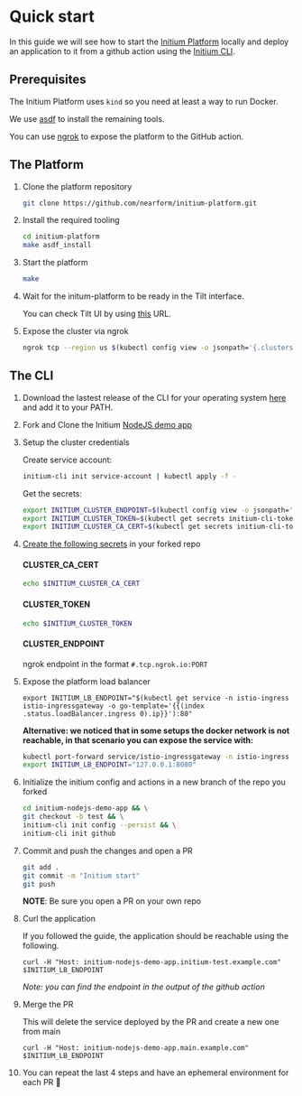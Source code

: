 # Quick start

In this guide we will see how to start the [Initium Platform](https://github.com/nearform/initium-platform) locally and deploy an application to it from a github action using the [Initium CLI](https://github.com/nearform/initium-cli).

## Prerequisites

The Initium Platform uses `kind` so you need at least a way to run Docker.

We use [asdf](https://asdf-vm.com/) to install the remaining tools.

You can use [ngrok](https://ngrok.com/) to expose the platform to the GitHub action.

## The Platform

1. Clone the platform repository

    ```bash
    git clone https://github.com/nearform/initium-platform.git
    ```

2. Install the required tooling

    ```bash
    cd initium-platform
    make asdf_install
    ```

3. Start the platform

    ```bash
    make
    ```

4. Wait for the initum-platform to be ready in the Tilt interface.

    You can check Tilt UI by using [this](http://localhost:10350) URL.


5. Expose the cluster via ngrok

    ```bash
    ngrok tcp --region us $(kubectl config view -o jsonpath='{.clusters[?(@.name == "kind-initium-platform")].cluster.server}' | awk -F: '{print $NF}') 
    ```

## The CLI

1. Download the lastest release of the CLI for your operating system [here](https://github.com/nearform/initium-cli/releases) and add it to your PATH.

2. Fork and Clone the Initium [NodeJS demo app](https://github.com/nearform/initium-nodejs-demo-app)

3. Setup the cluster credentials

    Create service account:
    ```bash
    initium-cli init service-account | kubectl apply -f -
    ```

    Get the secrets:
    ```bash
    export INITIUM_CLUSTER_ENDPOINT=$(kubectl config view -o jsonpath='{.clusters[?(@.name == "kind-initium-platform")].cluster.server}')
    export INITIUM_CLUSTER_TOKEN=$(kubectl get secrets initium-cli-token -o jsonpath="{.data.token}" | base64 -d)
    export INITIUM_CLUSTER_CA_CERT=$(kubectl get secrets initium-cli-token -o jsonpath="{.data.ca\.crt}" | base64 -d)
    ```

4. [Create the following secrets](https://docs.github.com/en/actions/security-guides/encrypted-secrets#creating-encrypted-secrets-for-a-repository) in your forked repo

    #### CLUSTER_CA_CERT
    ```bash
    echo $INITIUM_CLUSTER_CA_CERT
    ```
    #### CLUSTER_TOKEN
    ```bash
    echo $INITIUM_CLUSTER_TOKEN
    ```
    #### CLUSTER_ENDPOINT
    ngrok endpoint in the format `#.tcp.ngrok.io:PORT`

3. Expose the platform load balancer

    ```
    export INITIUM_LB_ENDPOINT="$(kubectl get service -n istio-ingress istio-ingressgateway -o go-template='{{(index .status.loadBalancer.ingress 0).ip}}'):80"
    ```

    **Alternative: we noticed that in some setups the docker network is not reachable, in that scenario you can expose the service with:**

    ```bash
    kubectl port-forward service/istio-ingressgateway -n istio-ingress 8080:80 &
    export INITIUM_LB_ENDPOINT="127.0.0.1:8080"
    ```


1. Initialize the initium config and actions in a new branch of the repo you forked

    ```bash
    cd initium-nodejs-demo-app && \
    git checkout -b test && \
    initium-cli init config --persist && \
    initium-cli init github
    ```

2. Commit and push the changes and open a PR

    ```bash
    git add .
    git commit -m "Initium start"
    git push
    ```

    **NOTE**: Be sure you open a PR on your own repo


8. Curl the application
   
    If you followed the guide, the application should be reachable using the following.

    ```
    curl -H "Host: initium-nodejs-demo-app.initium-test.example.com" $INITIUM_LB_ENDPOINT
    ```

    *Note: you can find the endpoint in the output of the github action*

9.  Merge the PR

    This will delete the service deployed by the PR and create a new one from main

    ```
    curl -H "Host: initium-nodejs-demo-app.main.example.com" $INITIUM_LB_ENDPOINT
    ```

10. You can repeat the last 4 steps and have an ephemeral environment for each PR 🚀


